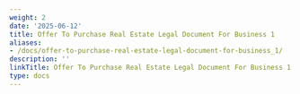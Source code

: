 ```yaml
---
weight: 2
date: '2025-06-12'
title: Offer To Purchase Real Estate Legal Document For Business 1
aliases:
- /docs/offer-to-purchase-real-estate-legal-document-for-business_1/
description: ''
linkTitle: Offer To Purchase Real Estate Legal Document For Business 1
type: docs
---
```


